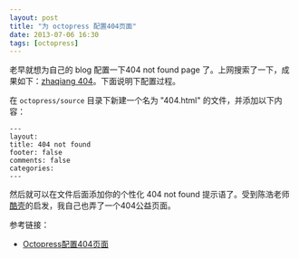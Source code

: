 ```yaml
---
layout: post
title: "为 octopress 配置404页面"
date: 2013-07-06 16:30
tags: [octopress]
---
```


老早就想为自己的 blog 配置一下404 not found page 了。上网搜索了一下，成果如下：[zhaqiang 404](http://zhaqiang.github.io/404/)。下面说明下配置过程。

在 `octopress/source` 目录下新建一个名为 "404.html" 的文件，并添加以下内容：

    ---
    layout:
    title: 404 not found
    footer: false
    comments: false
    categories:
    ---

然后就可以在文件后面添加你的个性化 404 not found 提示语了。受到陈浩老师[酷壳](http://coolshell.cn)的启发，我自己也弄了一个404公益页面。

参考链接：

- [Octopress配置404页面](http://yrzhll.com/blog/2012/12/18/404)
